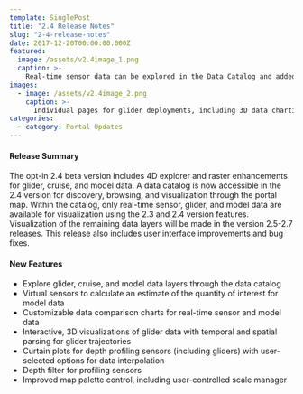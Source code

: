 ```yaml
---
template: SinglePost
title: "2.4 Release Notes"
slug: "2-4-release-notes"
date: 2017-12-20T00:00:00.000Z
featured:
  image: /assets/v2.4image_1.png
  caption: >-
    Real-time sensor data can be explored in the Data Catalog and added to the Portal Map for visualization (left). Real-time and virtual sensors for model layers can be added from the Portal Map to the Data Views for data comparison (right).
images:
  - image: /assets/v2.4image_2.png
    caption: >-
      Individual pages for glider deployments, including 3D data charting and trajecotry parsing (left). Depth filtering of profiling sensor available with user-selected methods of interpolation (right).
categories:
  - category: Portal Updates
---
```

#### Release Summary

The opt-in 2.4 beta version includes 4D explorer and raster enhancements for glider, cruise, and model data. A data catalog is now accessible in the 2.4 version for discovery, browsing, and visualization through the portal map. Within the catalog, only real-time sensor, glider, and model data are available for visualization using the 2.3 and 2.4 version features. Visualization of the remaining data layers will be made in the version 2.5-2.7 releases. This release also includes user interface improvements and bug fixes.


#### New Features

*  Explore glider, cruise, and model data layers through the data catalog
*  Virtual sensors to calculate an estimate of the quantity of interest for model data
*  Customizable data comparison charts for real-time sensor and model data
*  Interactive, 3D visualizations of glider data with temporal and spatial parsing for glider trajectories
*  Curtain plots for depth profiling sensors (including gliders) with user-selected options for data interpolation
*  Depth filter for profiling sensors
*  Improved map palette control, including user-controlled scale manager
